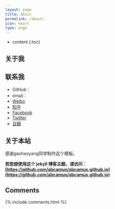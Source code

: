 ```yaml
---
layout: page
title: About
permalink: /about/
icon: heart
type: page
---
```


* content
{:toc}

## 关于我

## 联系我

* GitHub：
* email：
* [Weibo]()
* [知乎]()
* [Facebook]()
* [Twitter]()
* [豆瓣]()

## 关于本站
感谢gaohaoyang同学制作这个模板。

**若您想使用这个 jekyll 博客主题，请访问：[https://github.com/abcamus/abcamus.github.io](https://github.com/abcamus/abcamus.github.io)**

## Comments

{% include comments.html %}

